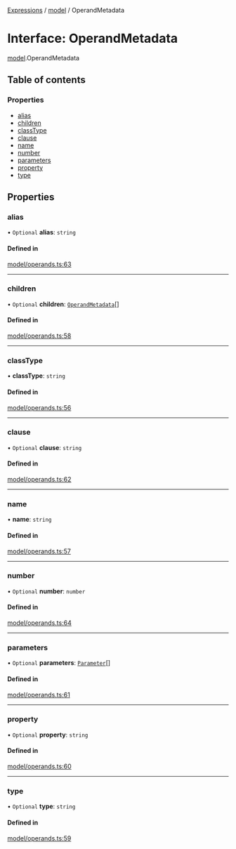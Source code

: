 [Expressions](../README.md) / [model](../modules/model.md) / OperandMetadata

# Interface: OperandMetadata

[model](../modules/model.md).OperandMetadata

## Table of contents

### Properties

- [alias](model.OperandMetadata.md#alias)
- [children](model.OperandMetadata.md#children)
- [classType](model.OperandMetadata.md#classtype)
- [clause](model.OperandMetadata.md#clause)
- [name](model.OperandMetadata.md#name)
- [number](model.OperandMetadata.md#number)
- [parameters](model.OperandMetadata.md#parameters)
- [property](model.OperandMetadata.md#property)
- [type](model.OperandMetadata.md#type)

## Properties

### alias

• `Optional` **alias**: `string`

#### Defined in

[model/operands.ts:63](https://github.com/FlavioLionelRita/js-expressions/blob/a373ee9/src/lib/model/operands.ts#L63)

___

### children

• `Optional` **children**: [`OperandMetadata`](model.OperandMetadata.md)[]

#### Defined in

[model/operands.ts:58](https://github.com/FlavioLionelRita/js-expressions/blob/a373ee9/src/lib/model/operands.ts#L58)

___

### classType

• **classType**: `string`

#### Defined in

[model/operands.ts:56](https://github.com/FlavioLionelRita/js-expressions/blob/a373ee9/src/lib/model/operands.ts#L56)

___

### clause

• `Optional` **clause**: `string`

#### Defined in

[model/operands.ts:62](https://github.com/FlavioLionelRita/js-expressions/blob/a373ee9/src/lib/model/operands.ts#L62)

___

### name

• **name**: `string`

#### Defined in

[model/operands.ts:57](https://github.com/FlavioLionelRita/js-expressions/blob/a373ee9/src/lib/model/operands.ts#L57)

___

### number

• `Optional` **number**: `number`

#### Defined in

[model/operands.ts:64](https://github.com/FlavioLionelRita/js-expressions/blob/a373ee9/src/lib/model/operands.ts#L64)

___

### parameters

• `Optional` **parameters**: [`Parameter`](model.Parameter.md)[]

#### Defined in

[model/operands.ts:61](https://github.com/FlavioLionelRita/js-expressions/blob/a373ee9/src/lib/model/operands.ts#L61)

___

### property

• `Optional` **property**: `string`

#### Defined in

[model/operands.ts:60](https://github.com/FlavioLionelRita/js-expressions/blob/a373ee9/src/lib/model/operands.ts#L60)

___

### type

• `Optional` **type**: `string`

#### Defined in

[model/operands.ts:59](https://github.com/FlavioLionelRita/js-expressions/blob/a373ee9/src/lib/model/operands.ts#L59)
